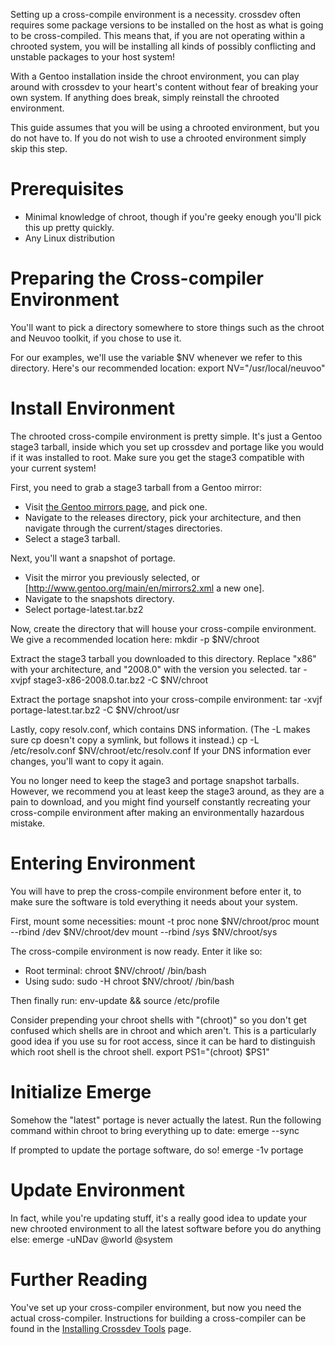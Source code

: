 Setting up a cross-compile environment is a necessity. crossdev often requires some package versions to be installed on the host as what is going to be cross-compiled. 
This means that, if you are not operating within a chrooted system, you will be installing all kinds of possibly conflicting and unstable packages to your host system!

With a Gentoo installation inside the chroot environment, you can play around with crossdev to your heart's content without fear of breaking your own system. If anything does break, simply reinstall the chrooted environment.

This guide assumes that you will be using a chrooted environment, but you do not have to.  If you do not wish to use a chrooted environment simply skip this step.

Prerequisites
=============
* Minimal knowledge of chroot, though if you're geeky enough you'll pick this up pretty quickly.
* Any Linux distribution

Preparing the Cross-compiler Environment
========================================
You'll want to pick a directory somewhere to store things such as the chroot and Neuvoo toolkit, if you chose to use it.

For our examples, we'll use the variable $NV whenever we refer to this directory. Here's our recommended location:
	export NV="/usr/local/neuvoo"

Install Environment
===================
The chrooted cross-compile environment is pretty simple. It's just a Gentoo stage3 tarball, inside which you set up crossdev and portage like you would if it was installed to root.  Make sure you get the stage3 compatible with your current system!

First, you need to grab a stage3 tarball from a Gentoo mirror:
* Visit [the Gentoo mirrors page](http://www.gentoo.org/main/en/mirrors2.xml), and pick one.
* Navigate to the releases directory, pick your architecture, and then navigate through the current/stages directories.
* Select a stage3 tarball.

Next, you'll want a snapshot of portage.
* Visit the mirror you previously selected, or [http://www.gentoo.org/main/en/mirrors2.xml a new one].
* Navigate to the snapshots directory.
* Select portage-latest.tar.bz2

Now, create the directory that will house your cross-compile environment. We give a recommended location here:
	mkdir -p $NV/chroot

Extract the stage3 tarball you downloaded to this directory. Replace "x86" with your architecture, and "2008.0" with the version you selected.
	tar -xvjpf stage3-x86-2008.0.tar.bz2 -C $NV/chroot

Extract the portage snapshot into your cross-compile environment:
	tar -xvjf portage-latest.tar.bz2 -C $NV/chroot/usr

Lastly, copy resolv.conf, which contains DNS information. (The -L makes sure cp doesn't copy a symlink, but follows it instead.)
	cp -L /etc/resolv.conf $NV/chroot/etc/resolv.conf
If your DNS information ever changes, you'll want to copy it again.

You no longer need to keep the stage3 and portage snapshot tarballs. However, we recommend you at least keep the stage3 around, as they are a pain to download, and you might find yourself constantly recreating your cross-compile environment after making an environmentally hazardous mistake.

Entering Environment
====================
You will have to prep the cross-compile environment before enter it, to make sure the software is told everything it needs about your system.

First, mount some necessities:
	mount -t proc none $NV/chroot/proc
	mount --rbind /dev $NV/chroot/dev
	mount --rbind /sys $NV/chroot/sys

The cross-compile environment is now ready. Enter it like so:
* Root terminal:
	chroot $NV/chroot/ /bin/bash
* Using sudo:
	sudo -H chroot $NV/chroot/ /bin/bash

Then finally run:
	env-update && source /etc/profile

Consider prepending your chroot shells with "(chroot)" so you don't get confused which shells are in chroot and which aren't. This is a particularly good idea if you use su for root access, since it can be hard to distinguish which root shell is the chroot shell.
	export PS1="(chroot) $PS1"

Initialize Emerge
=================
Somehow the "latest" portage is never actually the latest. Run the following command within chroot to bring everything up to date:
	emerge --sync

If prompted to update the portage software, do so!
	emerge -1v portage

Update Environment
==================
In fact, while you're updating stuff, it's a really good idea to update your new chrooted environment to all the latest software before you do anything else:
	emerge -uNDav @world @system

Further Reading
===============
You've set up your cross-compiler environment, but now you need the actual cross-compiler. Instructions for building a cross-compiler can be found in the [Installing Crossdev Tools](Installing-Crossdev-Tools.md) page.